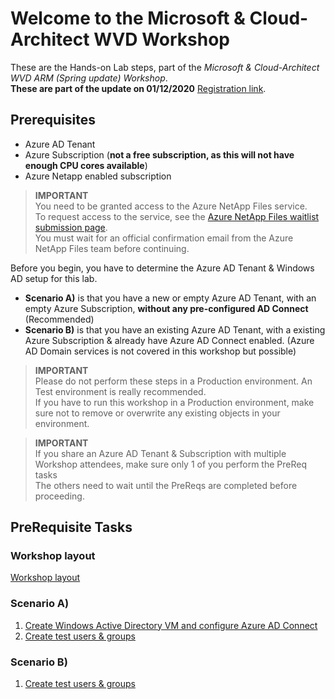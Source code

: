 # Welcome to the Microsoft & Cloud-Architect WVD Workshop

These are the Hands-on Lab steps, part of the *Microsoft & Cloud-Architect WVD ARM (Spring update) Workshop*.<br/>
**These are part of the update on 01/12/2020** <a href="https://www.microsoft.com/partner-training/we/?aid=41560" target="_blank">Registration link</a>.<br/>
<!-- If you have any questions, just ask **Micha** <a href="https://www.cloud-architect.be" target="_blank">(blog)</a> or **Bart** <a href="https://bartroels.github.io/2020-04-21-EverythingYouNeedtoKnowOnWVD/" target="_blank">(blog)</a> for further assistance<br/> -->

## Prerequisites

 - Azure AD Tenant
 - Azure Subscription (**not a free subscription, as this will not have enough CPU cores available**)
 - Azure Netapp enabled subscription

 > **IMPORTANT**<br/>
 > You need to be granted access to the Azure NetApp Files service.<br/>
 > To request access to the service, see the <a href="https://aka.ms/azurenetappfiles" target="_blank">Azure NetApp Files waitlist submission page</a>.<br/>
 > You must wait for an official confirmation email from the Azure NetApp Files team before continuing.


Before you begin, you have to determine the Azure AD Tenant & Windows AD setup for this lab.<br/>
 - **Scenario A)** is that you have a new or empty Azure AD Tenant, with an empty Azure Subscription, **without any pre-configured AD Connect** (Recommended)
 - **Scenario B)** is that you have an existing Azure AD Tenant, with a existing Azure Subscription & already have Azure AD Connect enabled. (Azure AD Domain services is not covered in this workshop but possible)

 > **IMPORTANT**<br/>
 > Please do not perform these steps in a Production environment. An Test environment is really recommended.<br/>
 > If you have to run this workshop in a Production environment, make sure not to remove or overwrite any existing objects in your environment.

 > **IMPORTANT**<br/>
 > If you share an Azure AD Tenant & Subscription with multiple Workshop attendees, make sure only 1 of you perform the PreReq tasks<br/>
 > The others need to wait until the PreReqs are completed before proceeding.

## PreRequisite Tasks
### Workshop layout
[Workshop layout](/CA-Microsoft-WVD_ARM-Workshop/Workshop%20layout)

### Scenario A)
1. [Create Windows Active Directory VM and configure Azure AD Connect](/CA-Microsoft-WVD_ARM-Workshop/Create%20Windows%20Active%20Directory%20VM)
2. [Create test users & groups](/CA-Microsoft-WVD_ARM-Workshop/Create%20Test%20users%20and%20groups)

### Scenario B)
1. [Create test users & groups](/CA-Microsoft-WVD_ARM-Workshop/Create%20Test%20users%20and%20groups)

<script type="text/javascript">
    setTimeout(function() { 
            document.getElementById("sidebar").style.display = "none";
            var x = document.getElementsByClassName('inner'); 
            x[0].style.width = "90%";
            var x = document.getElementsByTagName('h1'); 
            x[0].style.width = "90%";
            x[0].style.textAlign = "center"
            x[0].innerHTML = "Microsoft & Cloud-Architect WVD Workshop"
        }, 250);
</script>